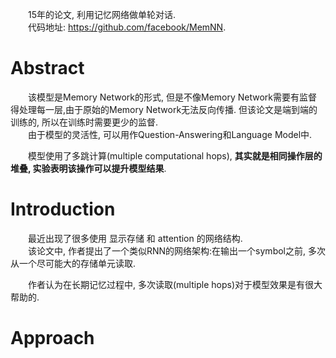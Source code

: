 &emsp;&emsp;15年的论文, 利用记忆网络做单轮对话.  
&emsp;&emsp;代码地址: https://github.com/facebook/MemNN.

# Abstract
&emsp;&emsp;该模型是Memory Network的形式, 但是不像Memory Network需要有监督得处理每一层,由于原始的Memory Network无法反向传播. 但该论文是端到端的训练的, 所以在训练时需要更少的监督.  
&emsp;&emsp;由于模型的灵活性, 可以用作Question-Answering和Language Model中.  

&emsp;&emsp;模型使用了多跳计算(multiple computational hops), **其实就是相同操作层的堆叠, 实验表明该操作可以提升模型结果**.

# Introduction
&emsp;&emsp;最近出现了很多使用 显示存储 和 attention 的网络结构.  
&emsp;&emsp;该论文中, 作者提出了一个类似RNN的网络架构:在输出一个symbol之前, 多次从一个尽可能大的存储单元读取.  

&emsp;&emsp;作者认为在长期记忆过程中, 多次读取(multiple hops)对于模型效果是有很大帮助的.  

# Approach

